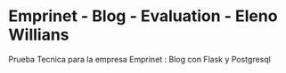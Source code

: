 # Emprinet - Blog - Evaluation - Eleno Willians
 Prueba Tecnica para la empresa Emprinet : Blog con Flask y Postgresql
